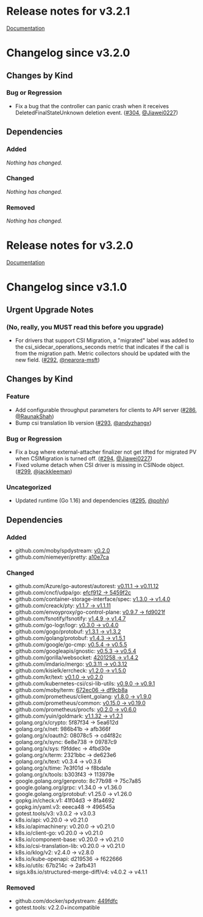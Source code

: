 # Release notes for v3.2.1

[Documentation](https://kubernetes-csi.github.io)
# Changelog since v3.2.0

## Changes by Kind

### Bug or Regression

- Fix a bug that the controller can panic crash when it receives DeletedFinalStateUnknown deletion event. ([#304](https://github.com/kubernetes-csi/external-attacher/pull/304), [@Jiawei0227](https://github.com/Jiawei0227))

## Dependencies

### Added
_Nothing has changed._

### Changed
_Nothing has changed._

### Removed
_Nothing has changed._


# Release notes for v3.2.0

[Documentation](https://kubernetes-csi.github.io)
# Changelog since v3.1.0

## Urgent Upgrade Notes

### (No, really, you MUST read this before you upgrade)

- For drivers that support CSI Migration, a "migrated" label was added to the csi_sidecar_operations_seconds metric that indicates if the call is from the migration path. Metric collectors should be updated with the new field. ([#292](https://github.com/kubernetes-csi/external-attacher/pull/292), [@nearora-msft](https://github.com/nearora-msft))

## Changes by Kind

### Feature

- Add configurable throughput parameters for clients to API server ([#286](https://github.com/kubernetes-csi/external-attacher/pull/286), [@RaunakShah](https://github.com/RaunakShah))
- Bump csi translation lib version ([#293](https://github.com/kubernetes-csi/external-attacher/pull/293), [@andyzhangx](https://github.com/andyzhangx))

### Bug or Regression

- Fix a bug where external-attacher finalizer not get lifted for migrated PV when CSIMigration is turned off. ([#294](https://github.com/kubernetes-csi/external-attacher/pull/294), [@Jiawei0227](https://github.com/Jiawei0227))
- Fixed volume detach when CSI driver is missing in CSINode object. ([#299](https://github.com/kubernetes-csi/external-attacher/pull/299), [@jackkleeman](https://github.com/jackkleeman))

### Uncategorized

- Updated runtime (Go 1.16) and dependencies ([#295](https://github.com/kubernetes-csi/external-attacher/pull/295), [@pohly](https://github.com/pohly))

## Dependencies

### Added
- github.com/moby/spdystream: [v0.2.0](https://github.com/moby/spdystream/tree/v0.2.0)
- github.com/niemeyer/pretty: [a10e7ca](https://github.com/niemeyer/pretty/tree/a10e7ca)

### Changed
- github.com/Azure/go-autorest/autorest: [v0.11.1 → v0.11.12](https://github.com/Azure/go-autorest/autorest/compare/v0.11.1...v0.11.12)
- github.com/cncf/udpa/go: [efcf912 → 5459f2c](https://github.com/cncf/udpa/go/compare/efcf912...5459f2c)
- github.com/container-storage-interface/spec: [v1.3.0 → v1.4.0](https://github.com/container-storage-interface/spec/compare/v1.3.0...v1.4.0)
- github.com/creack/pty: [v1.1.7 → v1.1.11](https://github.com/creack/pty/compare/v1.1.7...v1.1.11)
- github.com/envoyproxy/go-control-plane: [v0.9.7 → fd9021f](https://github.com/envoyproxy/go-control-plane/compare/v0.9.7...fd9021f)
- github.com/fsnotify/fsnotify: [v1.4.9 → v1.4.7](https://github.com/fsnotify/fsnotify/compare/v1.4.9...v1.4.7)
- github.com/go-logr/logr: [v0.3.0 → v0.4.0](https://github.com/go-logr/logr/compare/v0.3.0...v0.4.0)
- github.com/gogo/protobuf: [v1.3.1 → v1.3.2](https://github.com/gogo/protobuf/compare/v1.3.1...v1.3.2)
- github.com/golang/protobuf: [v1.4.3 → v1.5.1](https://github.com/golang/protobuf/compare/v1.4.3...v1.5.1)
- github.com/google/go-cmp: [v0.5.4 → v0.5.5](https://github.com/google/go-cmp/compare/v0.5.4...v0.5.5)
- github.com/googleapis/gnostic: [v0.5.3 → v0.5.4](https://github.com/googleapis/gnostic/compare/v0.5.3...v0.5.4)
- github.com/gorilla/websocket: [4201258 → v1.4.2](https://github.com/gorilla/websocket/compare/4201258...v1.4.2)
- github.com/imdario/mergo: [v0.3.11 → v0.3.12](https://github.com/imdario/mergo/compare/v0.3.11...v0.3.12)
- github.com/kisielk/errcheck: [v1.2.0 → v1.5.0](https://github.com/kisielk/errcheck/compare/v1.2.0...v1.5.0)
- github.com/kr/text: [v0.1.0 → v0.2.0](https://github.com/kr/text/compare/v0.1.0...v0.2.0)
- github.com/kubernetes-csi/csi-lib-utils: [v0.9.0 → v0.9.1](https://github.com/kubernetes-csi/csi-lib-utils/compare/v0.9.0...v0.9.1)
- github.com/moby/term: [672ec06 → df9cb8a](https://github.com/moby/term/compare/672ec06...df9cb8a)
- github.com/prometheus/client_golang: [v1.8.0 → v1.9.0](https://github.com/prometheus/client_golang/compare/v1.8.0...v1.9.0)
- github.com/prometheus/common: [v0.15.0 → v0.19.0](https://github.com/prometheus/common/compare/v0.15.0...v0.19.0)
- github.com/prometheus/procfs: [v0.2.0 → v0.6.0](https://github.com/prometheus/procfs/compare/v0.2.0...v0.6.0)
- github.com/yuin/goldmark: [v1.1.32 → v1.2.1](https://github.com/yuin/goldmark/compare/v1.1.32...v1.2.1)
- golang.org/x/crypto: 5f87f34 → 5ea612d
- golang.org/x/net: 986b41b → afb366f
- golang.org/x/oauth2: 08078c5 → cd4f82c
- golang.org/x/sync: 6e8e738 → 09787c9
- golang.org/x/sys: f9fddec → 4fbd30e
- golang.org/x/term: 2321bbc → de623e6
- golang.org/x/text: v0.3.4 → v0.3.6
- golang.org/x/time: 7e3f01d → f8bda1e
- golang.org/x/tools: b303f43 → 113979e
- google.golang.org/genproto: 8c77b98 → 75c7a85
- google.golang.org/grpc: v1.34.0 → v1.36.0
- google.golang.org/protobuf: v1.25.0 → v1.26.0
- gopkg.in/check.v1: 41f04d3 → 8fa4692
- gopkg.in/yaml.v3: eeeca48 → 496545a
- gotest.tools/v3: v3.0.2 → v3.0.3
- k8s.io/api: v0.20.0 → v0.21.0
- k8s.io/apimachinery: v0.20.0 → v0.21.0
- k8s.io/client-go: v0.20.0 → v0.21.0
- k8s.io/component-base: v0.20.0 → v0.21.0
- k8s.io/csi-translation-lib: v0.20.0 → v0.21.0
- k8s.io/klog/v2: v2.4.0 → v2.8.0
- k8s.io/kube-openapi: d219536 → f622666
- k8s.io/utils: 67b214c → 2afb431
- sigs.k8s.io/structured-merge-diff/v4: v4.0.2 → v4.1.1

### Removed
- github.com/docker/spdystream: [449fdfc](https://github.com/docker/spdystream/tree/449fdfc)
- gotest.tools: v2.2.0+incompatible

